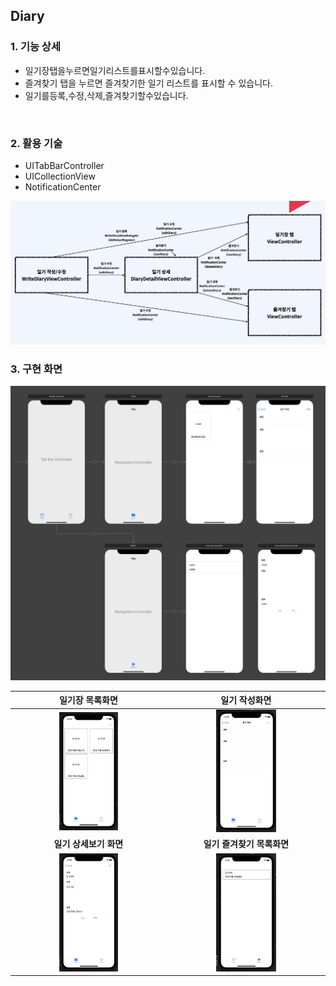 ## Diary

### 1. 기능 상세

- 일기장탭을누르면일기리스트를표시할수있습니다.
- 즐겨찾기 탭을 누르면 즐겨찾기한 일기 리스트를 표시할 수 있습니다.
- 일기를등록,수정,삭제,즐겨찾기할수있습니다.

​    

### 2. 활용 기술

- UITabBarController
- UICollectionView
- NotificationCenter

![](./images/Diary_01.png)



### 3. 구현 화면

<img src="./images/Diary_06.png"/>

|                일기장 목록화면                |                  일기 작성화면                  |
| :-------------------------------------------: | :---------------------------------------------: |
| <img src="./images/Diary_02.png" width="40%"> |  <img src="./images/Diary_03.png" width="40%">  |
|            **일기 상세보기 화면**             |           **일기 즐겨찾기 목록화면**            |
| <img src="./images/Diary_04.png" width="40%"> | <img src="./images/Diary_05.png" width="40%" /> |

